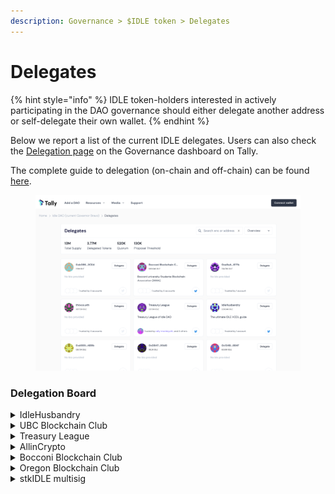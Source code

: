 ```yaml
---
description: Governance > $IDLE token > Delegates
---
```


# Delegates

{% hint style="info" %}
IDLE token-holders interested in actively participating in the DAO governance should either delegate another address or self-delegate their own wallet.
{% endhint %}

Below we report a list of the current IDLE delegates. Users can also check the [Delegation page](https://www.tally.xyz/gov/idle/delegates) on the Governance dashboard on Tally.&#x20;

The complete guide to delegation (on-chain and off-chain) can be found [here](../idle-dao/guides/how-to-delegate-votes.md).

<figure><img src="../../.gitbook/assets/image.png" alt=""><figcaption></figcaption></figure>

### Delegation Board

<details>

<summary>IdleHusbandry</summary>

Bio: The ultimate IDLE HODL guide

Delegation pitch: [Link](https://gov.idle.finance/t/delegation-pitch-idlehusbandry/530)

Address: [0x5bCfC2dee33fBD19771d4063C15cFB6dD555bb4C](https://etherscan.io/address/0x5bcfc2dee33fbd19771d4063c15cfb6dd555bb4c)

</details>

<details>

<summary>UBC Blockchain Club</summary>

Bio: A social club for blockchain education and innovation at the University of British Columbia (UBC)

Delegation pitch: [Link](https://gov.idle.finance/t/delegation-pitch-ubc-blockchain-club-meta-delegate-program/976)

Address: [0x645090dc32eB0950D7C558515cFCDC63D5B4eA6c](https://etherscan.io/address/0x645090dc32eB0950D7C558515cFCDC63D5B4eA6c)

</details>

<details>

<summary>Treasury League</summary>

Bio: Treasury League of Idle DAO

Delegation pitch: [Link](https://gov.idle.finance/t/delegation-board/1049/4)

Address: [0xFb3bD022D5DAcF95eE28a6B07825D4Ff9C5b3814](https://etherscan.io/address/0xFb3bD022D5DAcF95eE28a6B07825D4Ff9C5b3814)

</details>

<details>

<summary>AllinCrypto</summary>

Bio: Admin of the “IDLE Factory” community group

Delegation pitch: [Link](https://gov.idle.finance/t/delegation-pitch-allincrypto-idle-factory/1050)

Address: [0x50DA03C08b3269AA2B47a0b8bE03dBCeA4cB3990](https://etherscan.io/address/0x50DA03C08b3269AA2B47a0b8bE03dBCeA4cB3990)

</details>

<details>

<summary>Bocconi Blockchain Club</summary>

Bio: Bocconi university Students Blockchain Association (BSBA)

Delegation pitch: [Link](https://gov.idle.finance/t/delegation-pitch-bocconi-students-blockchain-association-bsba-meta-delegate-program/1068)

Address: [0x61f0b0daBe302c5952b7038ef42c2c4F1d69e3db](https://etherscan.io/address/0x61f0b0daBe302c5952b7038ef42c2c4F1d69e3db)

</details>

<details>

<summary>Oregon Blockchain Club</summary>

Bio: University of Oregon Blockchain Group (OBG)

Delegation pitch: [Link](https://gov.idle.finance/t/delegation-pitch-oregon-blockchain-group-obg-meta-delegate-program/1117/2)

Address: [0x875dD8b6eB0ab29F01e47C37c2A8d8eE882807f5](https://etherscan.io/address/0x875dD8b6eB0ab29F01e47C37c2A8d8eE882807f5)

</details>

<details>

<summary>stkIDLE multisig</summary>

Bio: IDLE stakers' delegated multisig

Delegation pitch: [Link](https://gov.idle.finance/t/voting-framework-for-stkidle-holders/567)

Address: [0xb08696efcf019a6128ed96067b55dd7d0ab23ce4](https://etherscan.io/address/0xb08696efcf019a6128ed96067b55dd7d0ab23ce4)

</details>
